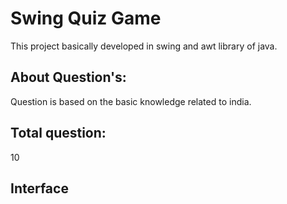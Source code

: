 # Swing Quiz Game
This project basically developed in swing and awt library of java.

## About Question's:
Question is based on the basic knowledge related to india.

## Total question:
10

## Interface
